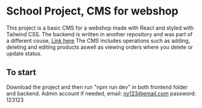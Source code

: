 # School Project, CMS for webshop
This project is a basic CMS for a webshop made with React and styled with Tailwind CSS.
The backend is written in another repository and was part of a different couse, <a target="_blank" href="https://github.com/Narek-Pogosian/Individuell-backend">Link here</a>
The CMS includes operations such as adding, deleting and editing products aswell as viewing orders where you delete or update status.

## To start
Download the project and then run "npm run dev" in both frontend folder and backend.
Admin  account if needed, email: ny123@email.com password: 123123
